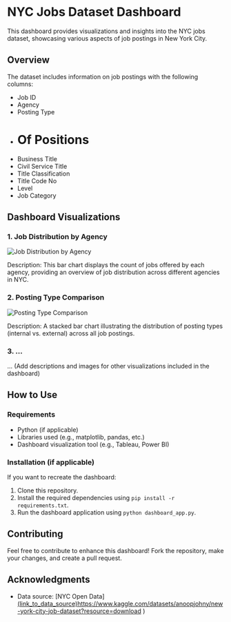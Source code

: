 # NYC Jobs Dataset Dashboard

This dashboard provides visualizations and insights into the NYC jobs dataset, showcasing various aspects of job postings in New York City.

## Overview

The dataset includes information on job postings with the following columns:

- Job ID
- Agency
- Posting Type
- # Of Positions
- Business Title
- Civil Service Title
- Title Classification
- Title Code No
- Level
- Job Category

## Dashboard Visualizations

### 1. Job Distribution by Agency

![Job Distribution by Agency](visualization_images/job_distribution_agency.png)

Description: This bar chart displays the count of jobs offered by each agency, providing an overview of job distribution across different agencies in NYC.

### 2. Posting Type Comparison

![Posting Type Comparison](visualization_images/posting_type_comparison.png)

Description: A stacked bar chart illustrating the distribution of posting types (internal vs. external) across all job postings.

### 3. ...

... (Add descriptions and images for other visualizations included in the dashboard)

## How to Use

### Requirements

- Python (if applicable)
- Libraries used (e.g., matplotlib, pandas, etc.)
- Dashboard visualization tool (e.g., Tableau, Power BI)

### Installation (if applicable)

If you want to recreate the dashboard:

1. Clone this repository.
2. Install the required dependencies using `pip install -r requirements.txt`.
3. Run the dashboard application using `python dashboard_app.py`.

## Contributing

Feel free to contribute to enhance this dashboard! Fork the repository, make your changes, and create a pull request.


## Acknowledgments

- Data source: [NYC Open Data][(link_to_data_source)](https://www.kaggle.com/datasets/anoopjohny/new-york-city-job-dataset?resource=download)https://www.kaggle.com/datasets/anoopjohny/new-york-city-job-dataset?resource=download
)
